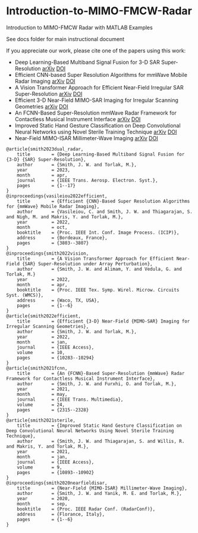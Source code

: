 # Introduction-to-MIMO-FMCW-Radar
 Introduction to MIMO-FMCW Radar with MATLAB Examples

 See docs folder for main instructional document


If you appreciate our work, please cite one of the papers using this work:
- Deep Learning-Based Multiband Signal Fusion for 3-D SAR Super-Resolution [arXiv](https://arxiv.org/abs/2305.02017) [DOI](https://doi.org/10.1109/TAES.2023.3270111)
- Efficient CNN-based Super Resolution Algorithms for mmWave Mobile Radar Imaging [arXiv](https://arxiv.org/abs/2305.02092) [DOI](https://doi.org/10.1109/ICIP46576.2022.9897190)
- A Vision Transformer Approach for Efficient Near-Field Irregular SAR Super-Resolution [arXiv](https://arxiv.org/abs/2305.02074) [DOI](https://doi.org/10.1109/WMCS55582.2022.9866326)
- Efficient 3-D Near-Field MIMO-SAR Imaging for Irregular Scanning Geometries [arXiv](https://arxiv.org/abs/2305.02064) [DOI](https://doi.org/10.1109/ACCESS.2022.3145370)
- An FCNN-Based Super-Resolution mmWave Radar Framework for Contactless Musical Instrument Interface [arXiv](https://arxiv.org/abs/2305.01995) [DOI](https://doi.org/10.1109/TMM.2021.3079695)
- Improved Static Hand Gesture Classification on Deep Convolutional Neural Networks using Novel Sterile Training Technique [arXiv](https://arxiv.org/abs/2305.02039) [DOI](https://doi.org/10.1109/ACCESS.2021.3051454)
- Near-Field MIMO-ISAR Millimeter-Wave Imaging [arXiv](https://arxiv.org/abs/2305.02030) [DOI](https://doi.org/10.1109/RadarConf2043947.2020.9266412)
```
@article{smith2023dual_radar,
	title        = {Deep Learning-Based Multiband Signal Fusion for {3-D} {SAR} Super-Resolution},
	author       = {Smith, J. W. and Torlak, M.},
	year         = 2023,
	month        = apr,
	journal      = {IEEE Trans. Aerosp. Electron. Syst.},
	pages        = {1--17}
}
@inproceedings{vasileiou2022efficient,
	title        = {Efficient {CNN}-Based Super Resolution Algorithms for {mmWave} Mobile Radar Imaging},
	author       = {Vasileiou, C. and Smith, J. W. and Thiagarajan, S. and Nigh, M. and Makris, Y. and Torlak, M.},
	year         = 2022,
	month        = oct,
	booktitle    = {Proc. IEEE Int. Conf. Image Process. (ICIP)},
	address      = {Bordeaux, France},
	pages        = {3803--3807}
}
@inproceedings{smith2022vision,
	title        = {A Vision Transformer Approach for Efficient Near-Field {SAR} Super-Resolution under Array Perturbation},
	author       = {Smith, J. W. and Alimam, Y. and Vedula, G. and Torlak, M.}
	year         = 2022,
	month        = apr,
	booktitle    = {Proc. IEEE Tex. Symp. Wirel. Microw. Circuits Syst. (WMCS)},
	address      = {Waco, TX, USA},
	pages        = {1--6}
}
@article{smith2022efficient,
	title        = {Efficient {3-D} Near-Field {MIMO-SAR} Imaging for Irregular Scanning Geometries},
	author       = {Smith, J. W. and Torlak, M.},
	year         = 2022,
	month        = jan,
	journal      = {IEEE Access},
	volume       = 10,
	pages        = {10283--10294}
}
@article{smith2021fcnn,
	title        = {An {FCNN}-Based Super-Resolution {mmWave} Radar Framework for Contactless Musical Instrument Interface},
	author       = {Smith, J. W. and Furxhi, O. and Torlak, M.},
	year         = 2021,
	month        = may,
	journal      = {IEEE Trans. Multimedia},
	volume       = 24,
	pages        = {2315--2328}
}
@article{smith2021sterile,
	title        = {Improved Static Hand Gesture Classification on Deep Convolutional Neural Networks Using Novel Sterile Training Technique},
	author       = {Smith, J. W. and Thiagarajan, S. and Willis, R. and Makris, Y. and Torlak, M.},
	year         = 2021,
	month        = jan,
	journal      = {IEEE Access},
	volume       = 9,
	pages        = {10893--10902}
}
@inproceedings{smith2020nearfieldisar,
	title        = {Near-Field {MIMO-ISAR} Millimeter-Wave Imaging},
	author       = {Smith, J. W. and Yanik, M. E. and Torlak, M.},
	year         = 2020,
	month        = sep,
	booktitle    = {Proc. IEEE Radar Conf. (RadarConf)},
	address      = {Florance, Italy},
	pages        = {1--6}
}
```
